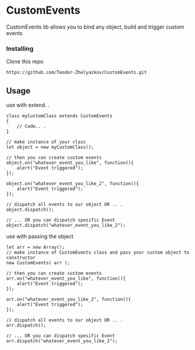 # CustomEvents
CustomEvents lib allows you to bind any object, build and trigger custom events


### Installing

Clone this repo

```
https://github.com/Teodor-Zhelyazkov/CustomEvents.git
```

## Usage

use with extend. .

```
class myCustomClass extends CustomEvents
{
    // Code.. .
}

// make instance of your class
let object = new myCustomClass();

// then you can create custom events
object.on("whatever_event_you_like", function(){
    alert("Event triggered");
});

object.on("whatever_event_you_like_2", function(){
    alert("Event triggered");
});

// dispatch all events to our object OR .. .  
object.dispatch();

// ... OR you can dispatch spesific Event
object.dispatch("whatever_event_you_like_2");

```

use with passing the object 

```
let arr = new Array(); 
// make instance of CustomEvents class and pass your custom object to constructor
new CustomEvents( arr );

// then you can create custom events
arr.on("whatever_event_you_like", function(){
    alert("Event triggered");
});

arr.on("whatever_event_you_like_2", function(){
    alert("Event triggered");
});

// dispatch all events to our object OR .. .  
arr.dispatch();

// ... OR you can dispatch spesific Event
arr.dispatch("whatever_event_you_like_2");

```

